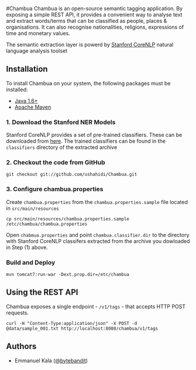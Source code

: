 #Chambua
Chambua is an open-source semantic tagging application. By exposing a simple REST API, it provides a convenient way to analyse text and extract words/terms that can be classified as people, places & organisations. It can also recognise nationalities, religions, expressions of time and monetary values.

The semantic extraction layer is powerd by [Stanford CoreNLP](http://nlp.stanford.edu/software/corenlp.shtml) natural language analysis toolset

## Installation
To install Chambua on your system, the following packages must be installed:

* [Java 1.6+](http://www.oracle.com/technetwork/java/index.html)
* [Apache Maven](http://maven.apache.org)


### 1. Download the Stanford NER Models
Stanford CoreNLP provides a set of pre-trained classifiers. These can be downloaded from [here](http://nlp.stanford.edu/software/corenlp.shtml). The trained classifiers can be found in the ``classifiers`` directory of the extracted archive

### 2. Checkout the code from GitHub

	git checkout git://github.com/ushahidi/Chambua.git

### 3. Configure chambua.properties
Create ``chambua.properties`` from the ``chambua.properties.sample`` file located in ``src/main/resources``
	
	cp src/main/resources/chambua.properties.sample /etc/chambua/chambua.properties

Open ``chabmua.properties`` and point ``chambua.classifier.dir`` to the directory with Stanford CoreNLP classifers extracted from the archive you dowloaded in Step (1) above.

### Build and Deploy

	mvn tomcat7:run-war -Dext.prop.dir=/etc/chambua


## Using the REST API
Chambua exposes a single endpoint - ``/v1/tags`` - that accepts HTTP POST requests.

	curl -H "Content-Type:application/json" -X POST -d @data/sample_001.txt http://localhost:8080/chambua/v1/tags

## Authors
* Emmanuel Kala ([@bytebandit](https://twitter.com/bytebandit))

